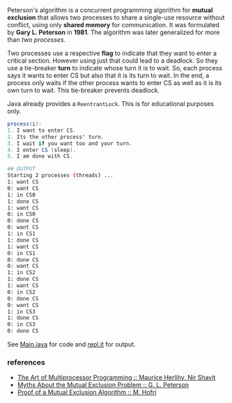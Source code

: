 Peterson's algorithm is a concurrent programming
algorithm for **mutual exclusion** that allows two
processes to share a single-use resource without
conflict, using only **shared memory** for communication.
It was formulated by **Gary L. Peterson** in **1981**.
The algorithm was later generalized for more than
*two processes*.

Two processes use a respective **flag** to
indicate that they want to enter a critical
section. However using just that could lead to
a deadlock. So they use a tie-breaker **turn** to
indicate whose turn it is to wait. So, each
process says it wants to enter CS but also that
it is its turn to wait. In the end, a process
only waits if the other process wants to enter
CS as well as it is its own turn to wait. This
tie-breaker prevents deadlock.

Java already provides a `ReentrantLock`. This is
for educational purposes only.

```java
process(i):
1. I want to enter CS.
2. Its the other process' turn.
3. I wait if you want too and your turn.
4. I enter CS (sleep).
5. I am done with CS.
```

```bash
## OUTPUT
Starting 2 processes (threads) ...
1: want CS
0: want CS
1: in CS0
1: done CS
1: want CS
0: in CS0
0: done CS
0: want CS
1: in CS1
1: done CS
1: want CS
0: in CS1
0: done CS
0: want CS
1: in CS2
1: done CS
1: want CS
0: in CS2
0: done CS
0: want CS
1: in CS3
1: done CS
0: in CS3
0: done CS
```

See [Main.java] for code and [repl.it] for output.

[Main.java]: https://repl.it/@wolfram77/peterson-algorithm#Main.java
[repl.it]: https://peterson-algorithm.wolfram77.repl.run


### references

- [The Art of Multiprocessor Programming :: Maurice Herlihy, Nir Shavit](https://dl.acm.org/doi/book/10.5555/2385452)
- [Myths About the Mutual Exclusion Problem :: G. L. Peterson](https://zoo.cs.yale.edu/classes/cs323/doc/Peterson.pdf)
- [Proof of a Mutual Exclusion Algorithm :: M. Hofri](https://docs.lib.purdue.edu/cgi/viewcontent.cgi?referer=https://www.google.com/&httpsredir=1&article=1778&context=cstech)
